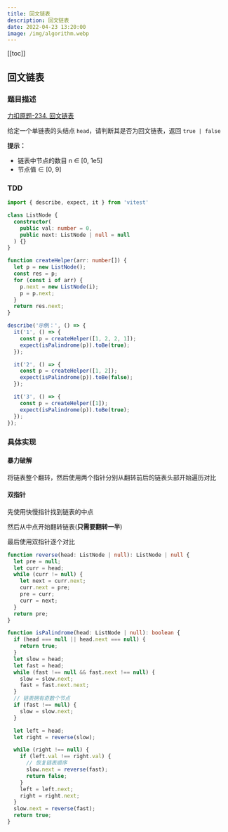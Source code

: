 ```yaml
---
title: 回文链表
description: 回文链表
date: 2022-04-23 13:20:00
image: /img/algorithm.webp
---
```


[[toc]]

## 回文链表

### 题目描述

[<cib-leetcode /> 力扣原题-234. 回文链表](https://leetcode-cn.com/problems/palindrome-linked-list/)

给定一个单链表的头结点 `head`，请判断其是否为回文链表，返回 `true | false`

**提示：**
- 链表中节点的数目 n ∈ [0, 1e5]
- 节点值 ∈ [0, 9]

### TDD

<n-collapse>
  <n-collapse-item name="1">
    <template #header>
      <vscode-icons-file-type-testts />
      <span class="ml-1">测试代码</span>
    </template>

```ts
import { describe, expect, it } from 'vitest'

class ListNode {
  constructor(
    public val: number = 0,
    public next: ListNode | null = null
  ) {}
}

function createHelper(arr: number[]) {
  let p = new ListNode();
  const res = p;
  for (const i of arr) {
    p.next = new ListNode(i);
    p = p.next;
  }
  return res.next;
}

describe('示例：', () => {
  it('1', () => {
    const p = createHelper([1, 2, 2, 1]);
    expect(isPalindrome(p)).toBe(true);
  });

  it('2', () => {
    const p = createHelper([1, 2]);
    expect(isPalindrome(p)).toBe(false);
  });

  it('3', () => {
    const p = createHelper([1]);
    expect(isPalindrome(p)).toBe(true);
  });
});
```
  </n-collapse-item>
</n-collapse>

### 具体实现

#### 暴力破解

将链表整个翻转，然后使用两个指针分别从翻转前后的链表头部开始遍历对比

#### 双指针

先使用快慢指针找到链表的中点

然后从中点开始翻转链表(**只需要翻转一半**)

最后使用双指针逐个对比

```ts
function reverse(head: ListNode | null): ListNode | null {
  let pre = null;
  let curr = head;
  while (curr != null) {
    let next = curr.next;
    curr.next = pre;
    pre = curr;
    curr = next;
  }
  return pre;
}

function isPalindrome(head: ListNode | null): boolean {
  if (head === null || head.next === null) {
    return true;
  }
  let slow = head;
  let fast = head;
  while (fast !== null && fast.next !== null) {
    slow = slow.next;
    fast = fast.next.next;
  }
  // 链表拥有奇数个节点
  if (fast !== null) {
    slow = slow.next;
  }

  let left = head;
  let right = reverse(slow);

  while (right !== null) {
    if (left.val !== right.val) {
      // 恢复链表顺序
      slow.next = reverse(fast);
      return false;
    }
    left = left.next;
    right = right.next;
  }
  slow.next = reverse(fast);
  return true;
}
```

